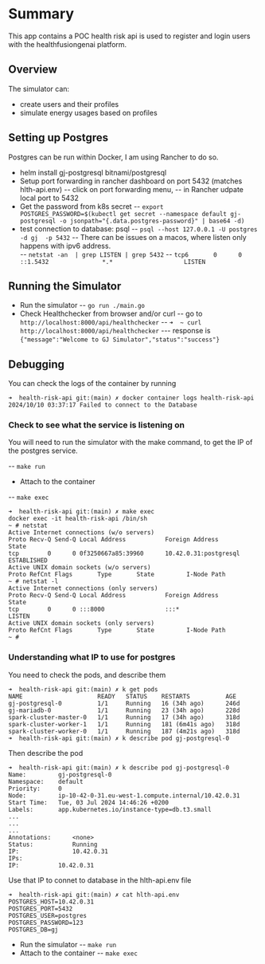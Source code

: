 # Summary

This app contains a POC health risk api is used to register and login users with the healthfusiongenai platform.

## Overview

The simulator can:

- create users and their profiles
- simulate energy usages based on profiles

## Setting up Postgres

Postgres can be run within Docker, I am using Rancher to do so.

- helm install gj-postgresql bitnami/postgresql
- Setup port forwarding in rancher dashboard on port 5432 (matches hlth-api.env)
-- click on port forwarding menu,
-- in Rancher udpate local port to 5432
- Get the password from k8s secret
-- ```export POSTGRES_PASSWORD=$(kubectl get secret --namespace default gj-postgresql -o jsonpath="{.data.postgres-password}" | base64 -d)```
- test connection to database: psql
-- ```psql --host 127.0.0.1 -U postgres -d gj  -p 5432```
-- There can be issues on a macos, where listen only happens with ipv6 address.  
-- ```netstat -an  | grep LISTEN | grep 5432```
-- ```tcp6       0      0  ::1.5432               *.*                    LISTEN```

## Running the Simulator

- Run the simulator
-- ```go run ./main.go```
- Check Healthchecker from browser and/or curl
-- go to ```http://localhost:8000/api/healthchecker```
-- ```➜  ~ curl http://localhost:8000/api/healthchecker```
--- response is ```{"message":"Welcome to GJ Simulator","status":"success"}```

## Debugging

You can check the logs of the container by running

```shell
➜  health-risk-api git:(main) ✗ docker container logs health-risk-api
2024/10/10 03:37:17 Failed to connect to the Database
```

### Check to see what the service is listening on

You will need to run the simulator with the make command, to get the IP of the postgres service.

-- ```make run```

- Attach to the container

-- ```make exec```

```shell
➜  health-risk-api git:(main) ✗ make exec
docker exec -it health-risk-api /bin/sh
~ # netstat 
Active Internet connections (w/o servers)
Proto Recv-Q Send-Q Local Address           Foreign Address         State       
tcp        0      0 0f3250667a85:39960      10.42.0.31:postgresql   ESTABLISHED 
Active UNIX domain sockets (w/o servers)
Proto RefCnt Flags       Type       State         I-Node Path
~ # netstat -l
Active Internet connections (only servers)
Proto Recv-Q Send-Q Local Address           Foreign Address         State       
tcp        0      0 :::8000                 :::*                    LISTEN      
Active UNIX domain sockets (only servers)
Proto RefCnt Flags       Type       State         I-Node Path
~ # 
```

### Understanding what IP to use for postgres

You need to check the pods, and describe them

```shell
➜  health-risk-api git:(main) ✗ k get pods
NAME                     READY   STATUS    RESTARTS          AGE
gj-postgresql-0          1/1     Running   16 (34h ago)      246d
gj-mariadb-0             1/1     Running   23 (34h ago)      228d
spark-cluster-master-0   1/1     Running   17 (34h ago)      318d
spark-cluster-worker-1   1/1     Running   181 (6m41s ago)   318d
spark-cluster-worker-0   1/1     Running   187 (4m21s ago)   318d
➜  health-risk-api git:(main) ✗ k describe pod gj-postgresql-0
```

Then describe the pod

```shell
➜  health-risk-api git:(main) ✗ k describe pod gj-postgresql-0
Name:         gj-postgresql-0
Namespace:    default
Priority:     0
Node:         ip-10-42-0-31.eu-west-1.compute.internal/10.42.0.31
Start Time:   Tue, 03 Jul 2024 14:46:26 +0200
Labels:       app.kubernetes.io/instance-type=db.t3.small
...
...
...
Annotations:      <none>
Status:           Running
IP:               10.42.0.31
IPs:
IP:           10.42.0.31
```

Use that IP to connet to database in the hlth-api.env file

```shell
➜  health-risk-api git:(main) ✗ cat hlth-api.env
POSTGRES_HOST=10.42.0.31
POSTGRES_PORT=5432
POSTGRES_USER=postgres
POSTGRES_PASSWORD=123
POSTGRES_DB=gj
```

- Run the simulator
-- ```make run```
- Attach to the container
-- ```make exec```

